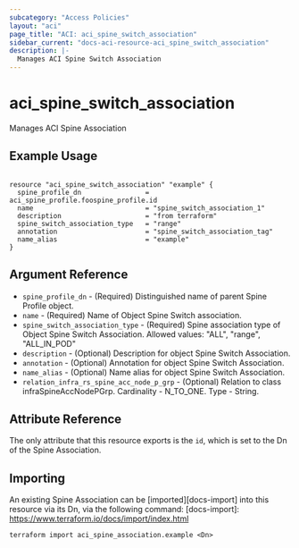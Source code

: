 ```yaml
---
subcategory: "Access Policies"
layout: "aci"
page_title: "ACI: aci_spine_switch_association"
sidebar_current: "docs-aci-resource-aci_spine_switch_association"
description: |-
  Manages ACI Spine Switch Association
---
```


# aci_spine_switch_association #
Manages ACI Spine Association

## Example Usage ##

```hcl

resource "aci_spine_switch_association" "example" {
  spine_profile_dn                = aci_spine_profile.foospine_profile.id
  name                            = "spine_switch_association_1"
  description                     = "from terraform"
  spine_switch_association_type   = "range"
  annotation                      = "spine_switch_association_tag"
  name_alias                      = "example"
}

```


## Argument Reference ##
* `spine_profile_dn` - (Required) Distinguished name of parent Spine Profile object.
* `name` - (Required) Name of Object Spine Switch association.
* `spine_switch_association_type` - (Required) Spine association type of Object Spine Switch Association.
Allowed values: "ALL", "range", "ALL_IN_POD"
* `description` - (Optional) Description for object Spine Switch Association.
* `annotation` - (Optional) Annotation for object Spine Switch Association.
* `name_alias` - (Optional) Name alias for object Spine Switch Association.
* `relation_infra_rs_spine_acc_node_p_grp` - (Optional) Relation to class infraSpineAccNodePGrp. Cardinality - N_TO_ONE. Type - String.
                


## Attribute Reference

The only attribute that this resource exports is the `id`, which is set to the
Dn of the Spine Association.

## Importing ##

An existing Spine Association can be [imported][docs-import] into this resource via its Dn, via the following command:
[docs-import]: https://www.terraform.io/docs/import/index.html


```
terraform import aci_spine_association.example <Dn>
```
